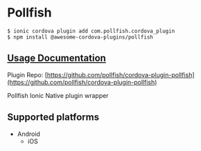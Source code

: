 # Pollfish

```
$ ionic cordova plugin add com.pollfish.cordova_plugin
$ npm install @awesome-cordova-plugins/pollfish
```

## [Usage Documentation](https://danielsogl.gitbook.io/awesome-cordova-plugins/plugins/pollfish/)

Plugin Repo: [https://github.com/pollfish/cordova-plugin-pollfish](https://github.com/pollfish/cordova-plugin-pollfish)

Pollfish Ionic Native plugin wrapper

## Supported platforms

- Android
  - iOS
  


